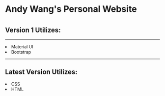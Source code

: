<h1>Andy Wang's Personal Website<h1>
<h2>Version 1 Utilizes:</h2>
<hr/>
<li>Material UI </li>
<li>Bootstrap</li>
<hr/>
<h2>Latest Version Utilizes:</h2>
<li>CSS</li>
<li>HTML</li>
